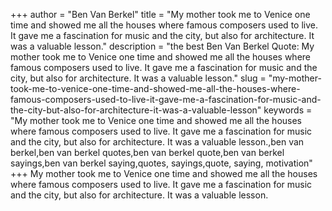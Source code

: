 +++
author = "Ben Van Berkel"
title = "My mother took me to Venice one time and showed me all the houses where famous composers used to live. It gave me a fascination for music and the city, but also for architecture. It was a valuable lesson."
description = "the best Ben Van Berkel Quote: My mother took me to Venice one time and showed me all the houses where famous composers used to live. It gave me a fascination for music and the city, but also for architecture. It was a valuable lesson."
slug = "my-mother-took-me-to-venice-one-time-and-showed-me-all-the-houses-where-famous-composers-used-to-live-it-gave-me-a-fascination-for-music-and-the-city-but-also-for-architecture-it-was-a-valuable-lesson"
keywords = "My mother took me to Venice one time and showed me all the houses where famous composers used to live. It gave me a fascination for music and the city, but also for architecture. It was a valuable lesson.,ben van berkel,ben van berkel quotes,ben van berkel quote,ben van berkel sayings,ben van berkel saying,quotes, sayings,quote, saying, motivation"
+++
My mother took me to Venice one time and showed me all the houses where famous composers used to live. It gave me a fascination for music and the city, but also for architecture. It was a valuable lesson.
